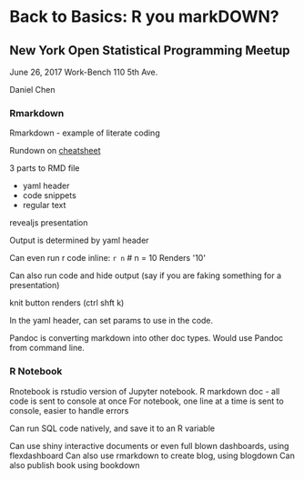 # Back to Basics: R you markDOWN?

## New York Open Statistical Programming Meetup
June 26, 2017
Work-Bench
110 5th Ave.

Daniel Chen

### Rmarkdown
Rmarkdown - example of literate coding

Rundown on [cheatsheet](https://www.rstudio.com/wp-content/uploads/2016/03/rmarkdown-cheatsheet-2.0.pdf)

3 parts to RMD file
* yaml header
* code snippets
* regular text

revealjs presentation

Output is determined by yaml header

Can even run r code inline:
`r n` # n = 10
Renders '10'

Can also run code and hide output (say if you are faking something for a presentation)

knit button renders (ctrl shft k)

In the yaml header, can set params to use in the code.

Pandoc is converting markdown into other doc types.  Would use Pandoc from command line.

### R Notebook
Rnotebook is rstudio version of Jupyter notebook.
R markdown doc - all code is sent to console at once
For notebook, one line at a time is sent to console, easier to handle errors

Can run SQL code natively, and save it to an R variable

Can use shiny interactive documents or even full blown dashboards, using flexdashboard
Can also use rmarkdown to create blog, using blogdown
Can also publish book using bookdown

